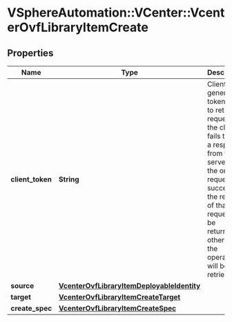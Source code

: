 # VSphereAutomation::VCenter::VcenterOvfLibraryItemCreate

## Properties
Name | Type | Description | Notes
------------ | ------------- | ------------- | -------------
**client_token** | **String** | Client-generated token used to retry a request if the client fails to get a response from the server. If the original request succeeded, the result of that request will be returned, otherwise the operation will be retried. | [optional] 
**source** | [**VcenterOvfLibraryItemDeployableIdentity**](VcenterOvfLibraryItemDeployableIdentity.md) |  | [optional] 
**target** | [**VcenterOvfLibraryItemCreateTarget**](VcenterOvfLibraryItemCreateTarget.md) |  | [optional] 
**create_spec** | [**VcenterOvfLibraryItemCreateSpec**](VcenterOvfLibraryItemCreateSpec.md) |  | [optional] 


